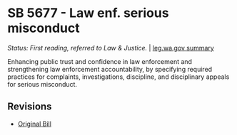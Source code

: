 # SB 5677 - Law enf. serious misconduct
*Status: First reading, referred to Law & Justice.* | [leg.wa.gov summary](https://app.leg.wa.gov/billsummary?BillNumber=5677&Year=2021)

Enhancing public trust and confidence in law enforcement and strengthening law enforcement accountability, by specifying required practices for complaints, investigations, discipline, and disciplinary appeals for serious misconduct.

## Revisions
* [Original Bill](1/)
